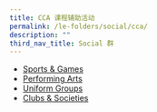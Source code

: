 ```yaml
---
title: CCA 课程辅助活动
permalink: /le-folders/social/cca/
description: ""
third_nav_title: Social 群
---
```

* [Sports & Games](https://poiching.moe.edu.sg/cca/Sports-and-Games/badminton/)
* [Performing Arts](https://poiching.moe.edu.sg/cca/Performing-Arts/brass-band/)
* [Uniform Groups](https://poiching.moe.edu.sg/cca/Uniformed-Groups/brownies/)
* [Clubs & Societies](https://poiching.moe.edu.sg/cca/Clubs-and-Societies/science-club/)